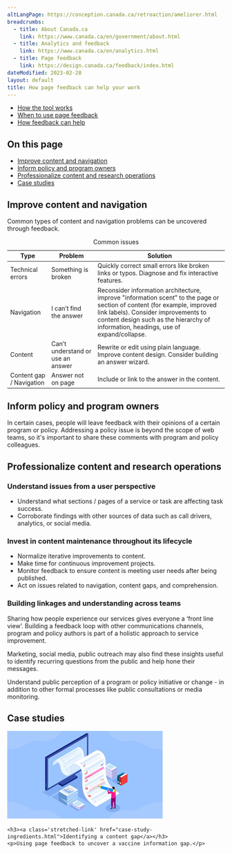 ```yaml
---
altLangPage: https://conception.canada.ca/retroaction/ameliorer.html
breadcrumbs:
  - title: About Canada.ca
    link: https://www.canada.ca/en/government/about.html
  - title: Analytics and feedback
    link: https://www.canada.ca/en/analytics.html
  - title: Page feedback
    link: https://design.canada.ca/feedback/index.html
dateModified: 2023-02-28
layout: default
title: How page feedback can help your work
---
```


<div class="gc-stp-stp">
  <div class="row">
  <ul class="toc lst-spcd col-md-12">
    <li class="col-md-4 col-sm-6"><a class="list-group-item " href="about-page-feedback.html">How the tool works</a></li>
    <li class="col-md-4 col-sm-6"><a class="list-group-item " href="when.html">When to use page feedback</a></li>
      <li class="col-md-4 col-sm-6"><a class="list-group-item active" href="benefits.html">How feedback can help</a></li>
  </ul>
  </div>
</div>

## On this page

* [Improve content and navigation](#improve-content-and-navigation)
* [Inform policy and program owners](#inform-policy-and-program-owners)
* [Professionalize content and research operations](#professionalize-content-and-researc-operations)
* [Case studies](#case-studies)

## Improve content and navigation

Common types of content and navigation problems can be uncovered through feedback.

<table class="provisional gc-table table table-striped" id="myTable1">
  <caption class="wb-inv">Common issues</caption>
  <thead>
    <tr>
      <th scope="col">Type</th>
      <th scope="col">Problem</th>
      <th scope="col">Solution</th>
    </tr>
  </thead>
  <tbody>
    <tr>
      <td data-label="Type"><span class="text-left">Technical errors</span></td>
      <td data-label="Issue"><span class="text-left">Something is broken</span></td>
      <td data-label="What to do"><span class="text-left">Quickly correct small errors like broken links or typos. Diagnose and fix interactive features.</span></td>
    </tr>
    <tr>
      <td data-label="Type"><span class="text-left">Navigation</span></td>
      <td data-label="Issue"><span class="text-left">I can’t find the answer</span></td>
      <td data-label="What to do"><span class="text-left">Reconsider information architecture, improve "information scent" to the page or section of content (for example, improved link labels). Consider improvements to content design such as the hierarchy of information, headings, use of expand/collapse.</span></td>
    </tr>
    <tr>
      <td data-label="Type"><span class="text-left">Content</span></td>
      <td data-label="Issue"><span class="text-left">Can’t understand or use an answer</span></td>
      <td data-label="What to do"><span class="text-left">Rewrite or edit using plain language. Improve content design. Consider building an answer wizard.</span></td>
    </tr>
    <tr>
      <td data-label="Type"><span class="text-left">Content gap / Navigation</span></td>
      <td data-label="Issue"><span class="text-left">Answer not on page</span></td>
      <td data-label="What to do"><span class="text-left">Include or link to the answer in the content.</span></td>
    </tr>
  </tbody>
</table>

## Inform policy and program owners

In certain cases, people will leave feedback with their opinions of a certain program or policy. Addressing a policy issue is beyond the scope of web teams, so it's important to share these comments with program and policy colleagues.

## Professionalize content and research operations

### Understand issues from a user perspective

* Understand what sections / pages of a service or task are affecting task success.
* Corroborate findings with other sources of data such as call drivers, analytics, or social media.

### Invest in content maintenance throughout its lifecycle

* Normalize iterative improvements to content.
* Make time for continuous improvement projects.
* Monitor feedback to ensure content is meeting user needs after being published.
* Act on issues related to navigation, content gaps, and comprehension.

### Building linkages and understanding across teams

Sharing how people experience our services gives everyone a ‘front line view’. Building a feedback loop with other communications channels, program and policy authors is part of a holistic approach to service improvement.

Marketing, social media, public outreach may also find these insights useful to identify recurring questions from the public and help hone their messages.

Understand public perception of a program or policy initiative or change - in addition to other formal processes like public consultations or media monitoring.

## Case studies

<div class="row wb-eqht-grd main-card mrgn-tp-lg"><div class="col-md-4">
  <div class="hght-inhrt">
    <div class="hidden-xs hidden-sm">
      <img src="images/case-study-content-thumbnail.jpg" alt="" class="img-responsive mrgn-bttm-md thumbnail" />
    </div>

    <h3><a class='stretched-link' href="case-study-ingredients.html">Identifying a content gap</a></h3>
    <p>Using page feedback to uncover a vaccine information gap.</p>
  </div>
</div>
